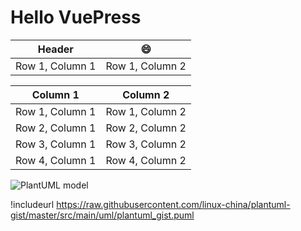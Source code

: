 # Hello VuePress
| Header                | :smile:                          |
| --------------------- | -------------------------- |
| Row 1, Column 1       | Row 1, Column 2            |

| Column 1        | Column 2         |
| --------------- | ---------------- |
| Row 1, Column 1 | Row 1, Column 2  |
| Row 2, Column 1 | Row 2, Column 2  |
| Row 3, Column 1 | Row 3, Column 2  |
| Row 4, Column 1 | Row 4, Column 2  |


![PlantUML model](http://www.plantuml.com/plantuml/png/SoWkIImgAStDuNBAJrBGjLDmpCbCJbMmKiX8pSd9vmBpGC90MQ2WUxw2OtbY9PT3QbuAI0y0)


!includeurl https://raw.githubusercontent.com/linux-china/plantuml-gist/master/src/main/uml/plantuml_gist.puml

